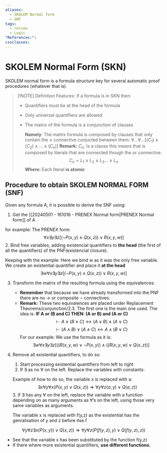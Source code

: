 ```yaml
---
aliases:
  - SKOLEM Normal form
  - SNF
tags:
  - review
  - Logic
"References:": 
cssclasses:
---
```

# SKOLEM Normal Form (SKN)
SKOLEM normal form is a formula structure key for several automatic proof procedures (whatever that is)

> [!NOTE] Definition
> Features: If a formula is in SKN then:
> + Quantifiers must be at the head of the formula
> + Only universal quantifiers are allowed
> + The matrix of the formula is a conjunction of clauses 
> 	
> 	**Namely**: 
> 	The matrix formula is composed by clauses that only contain the $\land$ connective cunjucted between them: $\forall ... \forall ... [(C_1)\land(C_2)\land…\land (C_n)]$
> 	**Remark:**
> 	$C_n$: Is a clause this means that is composed by literals that are connected though the or connective.
> 	$$
> 	 C_n = L_1 \lor L_2 \lor L_3 ...\lor L_n
> 	 $$
> 	**Where:** Each literal **is atomic**
> 	


## Procedure to obtain SKOLEM NORMAL FORM (SNF)
Given any formula A, it is possible to derive the SNF using:
1. Get the [[20240501 - 161016 - PRENEX Normal form|PRENEX Normal form]] of A

for example: The PRENEX form: 
$$
\forall x \exists y \exists z [(\lnot P(x,y)\land Q(x,z))\lor R(x,y,w)]
$$
2. Bind free variables, adding existencial quantifiers to **the head** (the first of all the quantifiers) of the PNF(existencial closure). 

Keeping with the example:
Here we bind w as it was the only free variable. We create an existential quantifier and place it **at the head**
$$
\exists w\forall x \exists y \exists z [(\lnot P(x,y)\land Q(x,z))\lor R(x,y,w)]
$$

3. Transform the matrix of the resulting formula using the equivalences: 
	+ **Remember** that because we have already transformed into the PNF there are no $\rightarrow$ or composite $\lnot$ connectives.
	+ **Remark:** These two equivalences are placed under Replacement Theorems/conjunction/2.3. The first one is the main one used. The idea is: **IF A or (B and C) THEN: (A or B) and (A or C)**
$$
	\vdash A\lor(B\land C)\leftrightarrow(A\lor B)\land (A\lor C)
$$
$$
\vdash(A\land B)\lor(A\land C)\leftrightarrow A\land(B\lor C)
$$
For our example: We use the formula as it is: 
$$
\exists w\forall x \exists y \exists z [((R(x,y,w)\lor \lnot P(x,y)) \land ((R(x,y,w)\lor Q(x,z))]
$$

4. Remove all existential quantifiers, to do so: 
	1. Start processing existential quantifiers from left to right
	2. If $\exists$ as no $\forall$ on the left. Replace the variables with constants:
	
	Example of how to do so, the variable x is replaced with a:
	$$
	\exists x \forall y \forall x(P(x,y)\lor Q(x,z)) \Rightarrow \forall y \forall z(a,y) \lor Q(a,z))
	$$
	3. If $\exists$ has any $\forall$ on the left, replace the variable with a function depending on as many arguments as $\forall$’s on the left, using those very same variables as arguments.

	The variable x is replaced with f(y,z) as the existential has the genralisation of y and z before itse.f

$$
\forall y\forall z\exists x(P(x,y)) \lor Q(x,z)) \Rightarrow \forall y \forall z (P(f(y,z), y ) \lor Q(f(y,z),z))
$$
+ See that the variable x has been substituted by the function f(y,z)
+ If there where more existential quantifiers, **use different functions.** 
